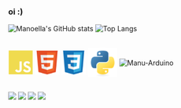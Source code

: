 ### oi :)

![Manoella's GitHub stats](https://github-readme-stats.vercel.app/api?username=manuwaideman&show_icons=true&theme=radical)
![Top Langs](https://github-readme-stats.vercel.app/api/top-langs/?username=manuwaideman&layout=compact&theme=radical)

<div style="display: inline_block"><br>
  <img align="center" alt="Manu-Js" height="50" width="50" src="https://raw.githubusercontent.com/devicons/devicon/master/icons/javascript/javascript-plain.svg">
  <img align="center" alt="Manu-HTML" height="50" width="50" src="https://raw.githubusercontent.com/devicons/devicon/master/icons/html5/html5-original.svg">
  <img align="center" alt="Manu-CSS" height="50" width="50" src="https://raw.githubusercontent.com/devicons/devicon/master/icons/css3/css3-original.svg">
  <img align="center" alt="Manu-Python" height="60" width="60" src="https://raw.githubusercontent.com/devicons/devicon/master/icons/python/python-original.svg">
  <img align="center" alt="Manu-Arduino" height="70" width="70" src="https://cdn.jsdelivr.net/gh/devicons/devicon/icons/arduino/arduino-original-wordmark.svg">
</div>
  
  ##

<div> 
  <a href="https://instagram.com/manoellahw" target="_blank"><img src="https://img.shields.io/badge/-Instagram-%23E4405F?style=for-the-badge&logo=instagram&logoColor=white" target="_blank"></a>
  <a href="https://discord.gg/mano_ella" target="_blank"><img src="https://img.shields.io/badge/Discord-7289DA?style=for-the-badge&logo=discord&logoColor=white" target="_blank"></a> 
  <a href = "mailto:contatomherreriaswaideman@gmail.com"><img src="https://img.shields.io/badge/-Gmail-%23333?style=for-the-badge&logo=gmail&logoColor=white" target="_blank"></a>
  <a href="https://www.linkedin.com/in/manoella-waideman-3a5a56289" target="_blank"><img src="https://img.shields.io/badge/-LinkedIn-%230077B5?style=for-the-badge&logo=linkedin&logoColor=white" target="_blank"></a>  
</div>
